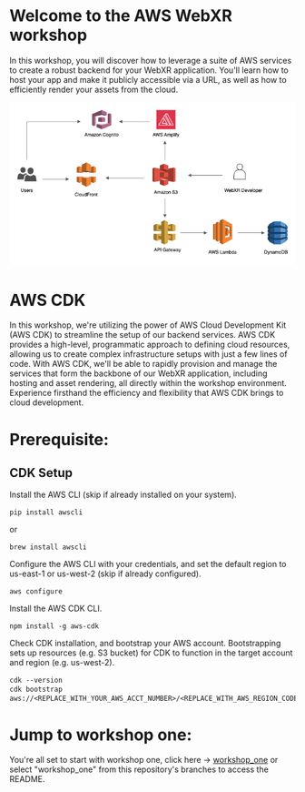 # Welcome to the AWS WebXR workshop
In this workshop, you will discover how to leverage a suite of AWS services to create a robust backend for your WebXR application. You'll learn how to host your app and make it publicly accessible via a URL, as well as how to efficiently render your assets from the cloud.

![Diagram Image](./webXR.png)

# AWS CDK 
In this workshop, we're utilizing the power of AWS Cloud Development Kit (AWS CDK) to streamline the setup of our backend services. AWS CDK provides a high-level, programmatic approach to defining cloud resources, allowing us to create complex infrastructure setups with just a few lines of code. With AWS CDK, we'll be able to rapidly provision and manage the services that form the backbone of our WebXR application, including hosting and asset rendering, all directly within the workshop environment. Experience firsthand the efficiency and flexibility that AWS CDK brings to cloud development.

# Prerequisite:

## CDK Setup

Install the AWS CLI (skip if already installed on your system).

```
pip install awscli
```
or 

```
brew install awscli
```

Configure the AWS CLI with your credentials, and set the default region to us-east-1 or us-west-2 (skip if already configured).

```
aws configure
```
Install the AWS CDK CLI.

```
npm install -g aws-cdk
```

Check CDK installation, and bootstrap your AWS account. Bootstrapping sets up resources (e.g. S3 bucket) for CDK to function in the target account and region (e.g. us-west-2).

```
cdk --version
cdk bootstrap aws://<REPLACE_WITH_YOUR_AWS_ACCT_NUMBER>/<REPLACE_WITH_AWS_REGION_CODE>
```

# Jump to workshop one:
You're all set to start with workshop one, click here -> [workshop_one](https://gitlab.aws.dev/hukaiyin/webxrhackathon_2023_workshop/-/tree/workshop_one?ref_type=heads) or select "workshop_one" from this repository's branches to access the README.
